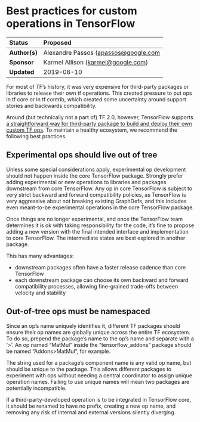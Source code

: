 # Best practices for custom operations in TensorFlow

| Status        | Proposed                                          |
:-------------- |:---------------------------------------------------- |
| **Author(s)** | Alexandre Passos (apassos@google.com |
| **Sponsor** | Karmel Allison (karmel@google.com) |
| **Updated**   | 2019-06-10                                           |

For most of TF’s history, it was very expensive for third-party packages or
libraries to release their own tf operations. This created pressure to put ops
in tf core or in tf contrib, which created some uncertainty around support
stories and backwards compatibility.

Around (but technically not a part of) TF 2.0, however, TensorFlow supports [a
straightforward way for third-party package to build and deploy their own custom
TF ops](https://github.com/tensorflow/custom-op/blob/master/README.md). To
maintain a healthy ecosystem, we recommend the following best practices.

## Experimental ops should live out of tree

Unless some special considerations apply, experimental op development should not
happen inside the core TensorFlow package. Strongly prefer adding experimental
or new operations to libraries and packages downstream from core TensorFlow. Any
op in core TensorFlow is subject to very strict backward and forward
compatibility policies, as TensorFlow is very aggressive about not breaking
existing GraphDefs, and this includes even meant-to-be experimental operations
in the core TensorFlow package.

Once things are no longer experimental, and once the TensorFlow team determines
it is ok with taking responsibility for the code, it’s fine to propose adding a
new version with the final intended interface and implementation to core
TensorFlow. The intermediate states are best explored in another package.

This has many advantages:
 - downstream packages often have a faster release cadence than core TensorFlow
 - each downstream package can choose its own backward and forward compatibility
   processes, allowing fine-grained trade-offs between velocity and stability

## Out-of-tree ops must be namespaced

Since an op’s name uniquely identifies it, different TF packages should ensure
their op names are globally unique across the entire TF ecosystem. To do so,
prepend the package’s name to the op’s name and separate with a ‘>’. An op named
“MatMul” inside the “tensorflow_addons” package should be named “Addons>MatMul”,
for example.

The string used for a package’s component name is any valid op name, but should
be unique to the package. This allows different packages to experiment with ops
without needing a central coordinator to assign unique operation names. Failing
to use unique names will mean two packages are potentially incompatible.

If a third-party-developed operation is to be integrated in TensorFlow core, it
should be renamed to have no prefix, creating a new op name, and removing any
risk of internal and external versions silently diverging.


